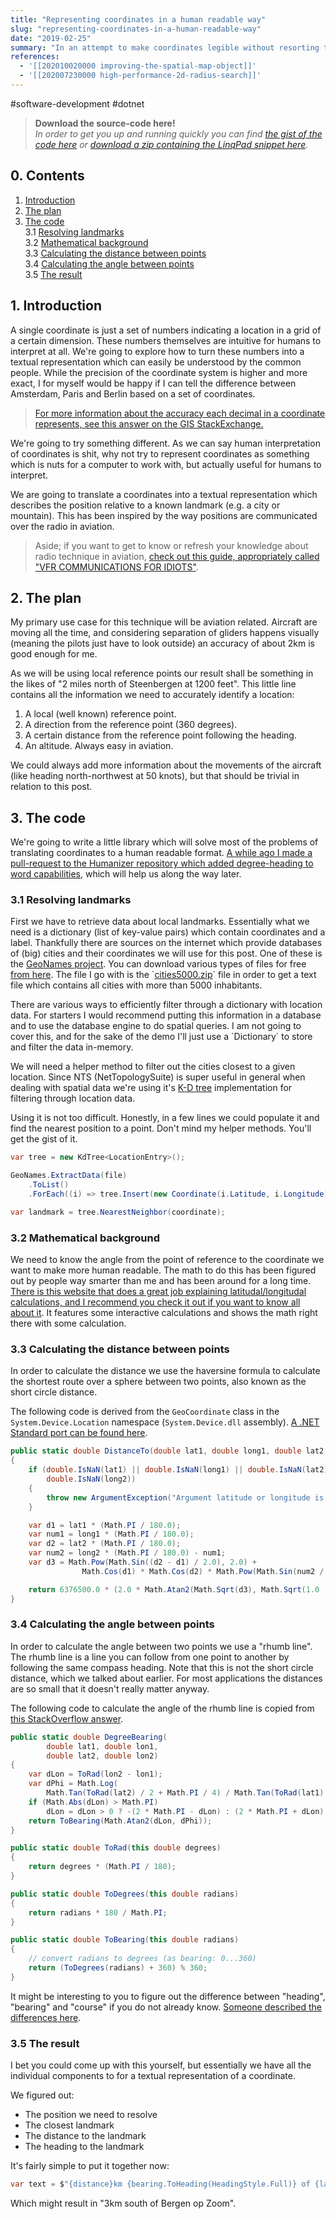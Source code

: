 ```yaml
---
title: "Representing coordinates in a human readable way"
slug: "representing-coordinates-in-a-human-readable-way"
date: "2019-02-25"
summary: "In an attempt to make coordinates legible without resorting to maps I have tried an approach where I describe the position relative to a know point, such as a city, mountain top, or other landmark."
references: 
  - '[[202010020000 improving-the-spatial-map-object]]'
  - '[[202007230000 high-performance-2d-radius-search]]'
---
```


#software-development #dotnet

> **Download the source-code here!**  
> *In order to get you up and running quickly you can find [the gist of the code here](https://gist.github.com/corstian/8ac817cc378c56de69b43aff8cf398f2#file-coordinatestotext-linq) or [download a zip containing the LinqPad snippet here](https://gist.github.com/corstian/8ac817cc378c56de69b43aff8cf398f2/archive/aa203b43f7c4ef2d9438761d31b7e993a540d6e3.zip).*

## <a id="contents">0.</a> Contents

1. [Introduction](#introduction)
2. [The plan](#plan)
3. [The code](#code)  
  3.1 [Resolving landmarks](#landmarks)  
  3.2 [Mathematical background](#math)  
  3.3 [Calculating the distance between points](#distance)  
  3.4 [Calculating the angle between points](#angle)  
  3.5 [The result](#result)

## <a id="introduction">1.</a> Introduction

A single coordinate is just a set of numbers indicating a location in a grid of a certain dimension. These numbers themselves are intuitive for humans to interpret at all. We're going to explore how to turn these numbers into a textual representation which can easily be understood by the common people. While the precision of the coordinate system is higher and more exact, I for myself would be happy if I can tell the difference between Amsterdam, Paris and Berlin based on a set of coordinates.

> [For more information about the accuracy each decimal in a coordinate represents, see this answer on the GIS StackExchange.](https://gis.stackexchange.com/a/8674)

We're going to try something different. As we can say human interpretation of coordinates is shit, why not try to represent coordinates as something which is nuts for a computer to work with, but actually useful for humans to interpret.

We are going to translate a coordinates into a textual representation which describes the position relative to a known landmark (e.g. a city or mountain). This has been inspired by the way positions are communicated over the radio in aviation.

> Aside; if you want to get to know or refresh your knowledge about radio technique in aviation, [check out this guide, appropriately called "VFR COMMUNICATIONS FOR IDIOTS"](https://www.westwingsinc.com/vfrcomm.pdf).

## <a id="plan">2.</a> The plan

My primary use case for this technique will be aviation related. Aircraft are moving all the time, and considering separation of gliders happens visually (meaning the pilots just have to look outside) an accuracy of about 2km is good enough for me.

As we will be using local reference points our result shall be something in the likes of "2 miles north of Steenbergen at 1200 feet". This little line contains all the information we need to accurately identify a location:

1. A local (well known) reference point.
2. A direction from the reference point (360 degrees).
3. A certain distance from the reference point following the heading.
4. An altitude. Always easy in aviation.

We could always add more information about the movements of the aircraft (like heading north-northwest at 50 knots), but that should be trivial in relation to this post.

## <a id="code">3.</a> The code

We're going to write a little library which will solve most of the problems of translating coordinates to a human readable format. [A while ago I made a pull-request to the Humanizer repository which added degree-heading to word capabilities](https://github.com/Humanizr/Humanizer#heading-to-words), which will help us along the way later.

### <a id="landmarks">3.1</a> Resolving landmarks

First we have to retrieve data about local landmarks. Essentially what we need is a dictionary (list of key-value pairs) which contain coordinates and a label. Thankfully there are sources on the internet which provide databases of (big) cities and their coordinates we will use for this post. One of these is the [GeoNames project](https://www.geonames.org/). You can download various types of files for free [from here](http://download.geonames.org/export/dump/). The file I go with is the \`[cities5000.zip](http://download.geonames.org/export/dump/cities5000.zip)\` file in order to get a text file which contains all cities with more than 5000 inhabitants.

There are various ways to efficiently filter through a dictionary with location data. For starters I would recommend putting this information in a database and to use the database engine to do spatial queries. I am not going to cover this, and for the sake of the demo I'll just use a \`Dictionary\` to store and filter the data in-memory.

We will need a helper method to filter out the cities closest to a given location. Since NTS (NetTopologySuite) is super useful in general when dealing with spatial data we're using it's [K-D tree](https://en.wikipedia.org/wiki/K-d_tree) implementation for filtering through location data.

Using it is not too difficult. Honestly, in a few lines we could populate it and find the nearest position to a point. Don't mind my helper methods. You'll get the gist of it.

```csharp
var tree = new KdTree<LocationEntry>();

GeoNames.ExtractData(file)
    .ToList()
    .ForEach((i) => tree.Insert(new Coordinate(i.Latitude, i.Longitude), i));

var landmark = tree.NearestNeighbor(coordinate);
```

### <a id="math">3.2</a> Mathematical background

We need to know the angle from the point of reference to the coordinate we want to make more human readable. The math to do this has been figured out by people way smarter than me and has been around for a long time. [There is this website that does a great job explaining latitudal/longitudal calculations, and I recommend you check it out if you want to know all about it](https://www.movable-type.co.uk/scripts/latlong.html). It features some interactive calculations and shows the math right there with some calculation.

### <a id="distance">3.3</a> Calculating the distance between points

In order to calculate the distance we use the haversine formula to calculate the shortest route over a sphere between two points, also known as the short circle distance.

The following code is derived from the `GeoCoordinate` class in the `System.Device.Location` namespace (`System.Device.dll` assembly). [A .NET Standard port can be found here](https://github.com/ghuntley/geocoordinate/blob/master/src/GeoCoordinatePortable/GeoCoordinate.cs).

```csharp
public static double DistanceTo(double lat1, double long1, double lat2, double long2)
{
    if (double.IsNaN(lat1) || double.IsNaN(long1) || double.IsNaN(lat2) ||
        double.IsNaN(long2))
    {
        throw new ArgumentException("Argument latitude or longitude is not a number");
    }

    var d1 = lat1 * (Math.PI / 180.0);
    var num1 = long1 * (Math.PI / 180.0);
    var d2 = lat2 * (Math.PI / 180.0);
    var num2 = long2 * (Math.PI / 180.0) - num1;
    var d3 = Math.Pow(Math.Sin((d2 - d1) / 2.0), 2.0) +
                Math.Cos(d1) * Math.Cos(d2) * Math.Pow(Math.Sin(num2 / 2.0), 2.0);

    return 6376500.0 * (2.0 * Math.Atan2(Math.Sqrt(d3), Math.Sqrt(1.0 - d3)));
}
```

### <a id="angle">3.4</a> Calculating the angle between points

In order to calculate the angle between two points we use a "rhumb line". The rhumb line is a line you can follow from one point to another by following the same compass heading. Note that this is not the short circle distance, which we talked about earlier. For most applications the distances are so small that it doesn't really matter anyway.

The following code to calculate the angle of the rhumb line is copied from [this StackOverflow answer](https://stackoverflow.com/a/2042883/1720761).

```csharp
public static double DegreeBearing(
        double lat1, double lon1,
        double lat2, double lon2)
{
    var dLon = ToRad(lon2 - lon1);
    var dPhi = Math.Log(
        Math.Tan(ToRad(lat2) / 2 + Math.PI / 4) / Math.Tan(ToRad(lat1) / 2 + Math.PI / 4));
    if (Math.Abs(dLon) > Math.PI)
        dLon = dLon > 0 ? -(2 * Math.PI - dLon) : (2 * Math.PI + dLon);
    return ToBearing(Math.Atan2(dLon, dPhi));
}

public static double ToRad(this double degrees)
{
    return degrees * (Math.PI / 180);
}

public static double ToDegrees(this double radians)
{
    return radians * 180 / Math.PI;
}

public static double ToBearing(this double radians)
{
    // convert radians to degrees (as bearing: 0...360)
    return (ToDegrees(radians) + 360) % 360;
}
```

It might be interesting to you to figure out the difference between "heading", "bearing" and "course" if you do not already know. [Someone described the differences here](https://diydrones.com/profiles/blogs/the-difference-between-heading).

### <a id="result">3.5</a> The result

I bet you could come up with this yourself, but essentially we have all the individual components to for a textual representation of a coordinate.

We figured out:

* The position we need to resolve
* The closest landmark
* The distance to the landmark
* The heading to the landmark

It's fairly simple to put it together now:

```csharp
var text = $"{distance}km {bearing.ToHeading(HeadingStyle.Full)} of {landmark.Data.Name}";
```

Which might result in "3km south of Bergen op Zoom".

